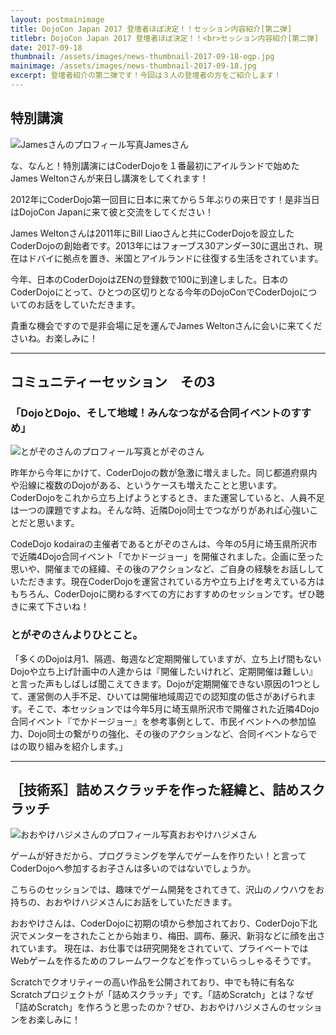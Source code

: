 ```yaml
---
layout: postmainimage
title: DojoCon Japan 2017 登壇者ほぼ決定！！セッション内容紹介[第二弾]
titlebr: DojoCon Japan 2017 登壇者ほぼ決定！！<br>セッション内容紹介[第二弾]
date: 2017-09-18
thumbnail: /assets/images/news-thumbnail-2017-09-18-ogp.jpg
mainimage: /assets/images/news-thumbnail-2017-09-18.jpg
excerpt: 登壇者紹介の第二弾です！今回は３人の登壇者の方をご紹介します！
---
```


## 特別講演
<div class="post-session-photo">
  <div class="post-session-photo-column"><img src="{{ '/' | prepend: site.baseurl }}assets/images/news-session-james-2017-09-18.jpg" alt="Jamesさんのプロフィール写真" class="img-responsive">Jamesさん</div>
</div>


な、なんと！特別講演にはCoderDojoを１番最初にアイルランドで始めたJames Weltonさんが来日し講演をしてくれます！

2012年にCoderDojo第一回目に日本に来てから５年ぶりの来日です！是非当日はDojoCon Japanに来て彼と交流をしてください！

James Weltonさんは2011年にBill Liaoさんと共にCoderDojoを設立したCoderDojoの創始者です。2013年にはフォーブス30アンダー30に選出され、現在はドバイに拠点を置き、米国とアイルランドに往復する生活をされています。

今年、日本のCoderDojoはZENの登録数で100に到達しました。日本のCoderDojoにとって、ひとつの区切りとなる今年のDojoConでCoderDojoについてのお話をしていただきます。

貴重な機会ですので是非会場に足を運んでJames Weltonさんに会いに来てくださいね。お楽しみに！

<hr>
<h2>コミュニティーセッション　その3</h2>
<h3>「DojoとDojo、そして地域！みんなつながる合同イベントのすすめ」</h3>

<div class="post-session-photo">
  <div class="post-session-photo-column"><img src="{{ '/' | prepend: site.baseurl }}assets/images/news-session-togazono-2017-09-18.png" alt="とがぞのさんのプロフィール写真" class="img-responsive">とがぞのさん</div>
</div>

昨年から今年にかけて、CoderDojoの数が急激に増えました。同じ都道府県内や沿線に複数のDojoがある、というケースも増えたことと思います。CoderDojoをこれから立ち上げようとするとき、また運営していると、人員不足は一つの課題ですよね。そんな時、近隣Dojo同士でつながりがあれば心強いことだと思います。

CodeDojo kodairaの主催者であるとがぞのさんは、今年の5月に埼玉県所沢市で近隣4Dojo合同イベント「でかドージョー」を開催されました。企画に至った思いや、開催までの経緯、その後のアクションなど、ご自身の経験をお話ししていただきます。現在CoderDojoを運営されている方や立ち上げを考えている方はもちろん、CoderDojoに関わるすべての方におすすめのセッションです。ぜひ聴きに来て下さいね！


### とがぞのさんよりひとこと。
「多くのDojoは月1、隔週、毎週など定期開催していますが、立ち上げ間もないDojoや立ち上げ計画中の人達からは『開催したいけれど、定期開催は難しい』と言った声もしばしば聞こえてきます。Dojoが定期開催できない原因の1つとして、運営側の人手不足、ひいては開催地域周辺での認知度の低さがあげられます。そこで、本セッションでは今年5月に埼玉県所沢市で開催された近隣4Dojo合同イベント『でかドージョー』を参考事例として、市民イベントへの参加協力、Dojo同士の繋がりの強化、その後のアクションなど、合同イベントならではの取り組みを紹介します。」

<hr>
<h2>［技術系］詰めスクラッチを作った経緯と、詰めスクラッチ</h2>
<div class="post-session-photo">
  <div class="post-session-photo-column"><img src="{{ '/' | prepend: site.baseurl }}assets/images/news-session-oyake-2017-09-18.jpg" alt="おおやけハジメさんのプロフィール写真" class="img-responsive">おおやけハジメさん</div>
</div>

ゲームが好きだから、プログラミングを学んでゲームを作りたい！と言ってCoderDojoへ参加するお子さんは多いのではないでしょうか。

こちらのセッションでは、趣味でゲーム開発をされてきて、沢山のノウハウをお持ちの、おおやけハジメさんにお話をしていただきます。

おおやけさんは、CoderDojoに初期の頃から参加されており、CoderDojo下北沢でメンターをされたことから始まり、梅田、調布、藤沢、新羽などに顔を出されています。
現在は、お仕事では研究開発をされていて、プライベートではWebゲームを作るためのフレームワークなどを作っていらっしゃるそうです。

Scratchでクオリティーの高い作品を公開されており、中でも特に有名なScratchプロジェクトが「詰めスクラッチ」です。「詰めScratch」とは？なぜ「詰めScratch」を作ろうと思ったのか？ぜひ、おおやけハジメさんのセッションをお楽しみに！
